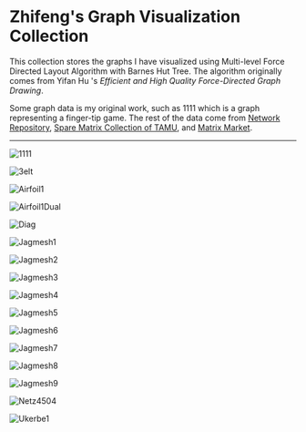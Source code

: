# Zhifeng's Graph Visualization Collection

This collection stores the graphs I have visualized using Multi-level Force Directed Layout Algorithm with Barnes Hut Tree. The algorithm originally comes from Yifan Hu 's _Efficient and High Quality Force-Directed Graph Drawing_.

Some graph data is my original work, such as 1111 which is a graph representing a finger-tip game. The rest of the data come from [Network Repository](https://networkrepository.com/), [Spare Matrix Collection of TAMU](https://sparse.tamu.edu/), and [Matrix Market](https://math.nist.gov/).

---

![1111](./1111/1111.graph.png)

![3elt](./3elt/3elt.graph.png)

![Airfoil1](./Airfoil1/Airfoil1.graph.png)

![Airfoil1Dual](./Airfoil1Dual/Airfoil1Dual.graph.png)

![Diag](./Diag/diag.graph.png)

![Jagmesh1](./Jagmesh1/Jagmesh1.graph.png)

![Jagmesh2](./Jagmesh2/Jagmesh2.graph.png)

![Jagmesh3](./Jagmesh3/Jagmesh3.graph.png)

![Jagmesh4](./Jagmesh4/Jagmesh4.graph.png)

![Jagmesh5](./Jagmesh5/Jagmesh5.graph.png)

![Jagmesh6](./Jagmesh6/Jagmesh6.graph.png)

![Jagmesh7](./Jagmesh7/Jagmesh7.graph.png)

![Jagmesh8](./Jagmesh8/Jagmesh8.graph.png)

![Jagmesh9](./Jagmesh9/Jagmesh9.graph.png)

![Netz4504](./Netz4504/Netz4504.graph.png)

![Ukerbe1](./Ukerbe1/ukerbe1.graph.png)
